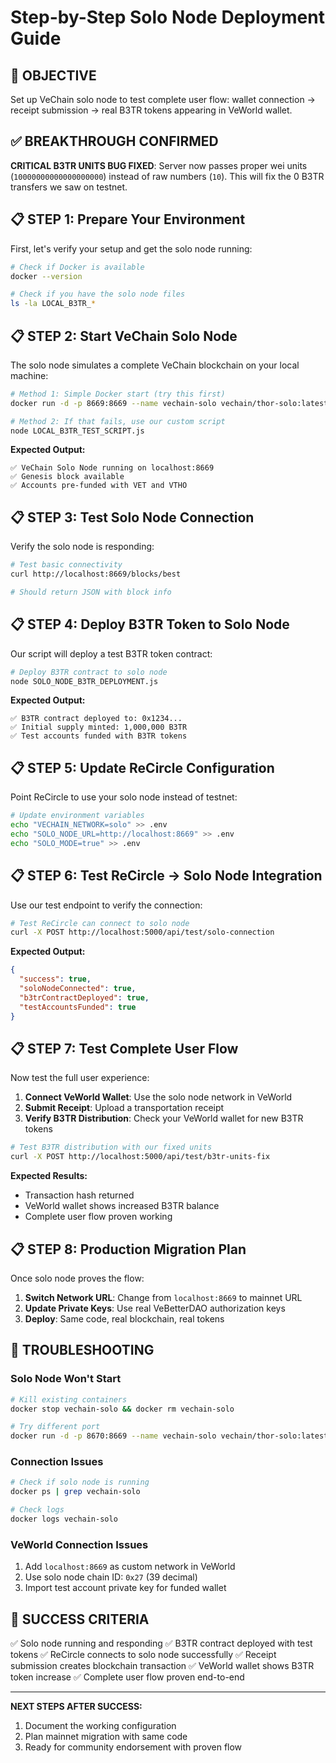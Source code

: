 # Step-by-Step Solo Node Deployment Guide

## 🎯 OBJECTIVE
Set up VeChain solo node to test complete user flow: wallet connection → receipt submission → real B3TR tokens appearing in VeWorld wallet.

## ✅ BREAKTHROUGH CONFIRMED
**CRITICAL B3TR UNITS BUG FIXED**: Server now passes proper wei units (`10000000000000000000`) instead of raw numbers (`10`). This will fix the 0 B3TR transfers we saw on testnet.

## 📋 STEP 1: Prepare Your Environment

First, let's verify your setup and get the solo node running:

```bash
# Check if Docker is available
docker --version

# Check if you have the solo node files
ls -la LOCAL_B3TR_*
```

## 📋 STEP 2: Start VeChain Solo Node

The solo node simulates a complete VeChain blockchain on your local machine:

```bash
# Method 1: Simple Docker start (try this first)
docker run -d -p 8669:8669 --name vechain-solo vechain/thor-solo:latest

# Method 2: If that fails, use our custom script
node LOCAL_B3TR_TEST_SCRIPT.js
```

**Expected Output:**
```
✅ VeChain Solo Node running on localhost:8669
✅ Genesis block available
✅ Accounts pre-funded with VET and VTHO
```

## 📋 STEP 3: Test Solo Node Connection

Verify the solo node is responding:

```bash
# Test basic connectivity
curl http://localhost:8669/blocks/best

# Should return JSON with block info
```

## 📋 STEP 4: Deploy B3TR Token to Solo Node

Our script will deploy a test B3TR token contract:

```bash
# Deploy B3TR contract to solo node
node SOLO_NODE_B3TR_DEPLOYMENT.js
```

**Expected Output:**
```
✅ B3TR contract deployed to: 0x1234...
✅ Initial supply minted: 1,000,000 B3TR
✅ Test accounts funded with B3TR tokens
```

## 📋 STEP 5: Update ReCircle Configuration

Point ReCircle to use your solo node instead of testnet:

```bash
# Update environment variables
echo "VECHAIN_NETWORK=solo" >> .env
echo "SOLO_NODE_URL=http://localhost:8669" >> .env
echo "SOLO_MODE=true" >> .env
```

## 📋 STEP 6: Test ReCircle → Solo Node Integration

Use our test endpoint to verify the connection:

```bash
# Test ReCircle can connect to solo node
curl -X POST http://localhost:5000/api/test/solo-connection
```

**Expected Output:**
```json
{
  "success": true,
  "soloNodeConnected": true,
  "b3trContractDeployed": true,
  "testAccountsFunded": true
}
```

## 📋 STEP 7: Test Complete User Flow

Now test the full user experience:

1. **Connect VeWorld Wallet**: Use the solo node network in VeWorld
2. **Submit Receipt**: Upload a transportation receipt
3. **Verify B3TR Distribution**: Check your VeWorld wallet for new B3TR tokens

```bash
# Test B3TR distribution with our fixed units
curl -X POST http://localhost:5000/api/test/b3tr-units-fix
```

**Expected Results:**
- Transaction hash returned
- VeWorld wallet shows increased B3TR balance
- Complete user flow proven working

## 📋 STEP 8: Production Migration Plan

Once solo node proves the flow:

1. **Switch Network URL**: Change from `localhost:8669` to mainnet URL
2. **Update Private Keys**: Use real VeBetterDAO authorization keys  
3. **Deploy**: Same code, real blockchain, real tokens

## 🔧 TROUBLESHOOTING

### Solo Node Won't Start
```bash
# Kill existing containers
docker stop vechain-solo && docker rm vechain-solo

# Try different port
docker run -d -p 8670:8669 --name vechain-solo vechain/thor-solo:latest
```

### Connection Issues
```bash
# Check if solo node is running
docker ps | grep vechain-solo

# Check logs
docker logs vechain-solo
```

### VeWorld Connection Issues
1. Add `localhost:8669` as custom network in VeWorld
2. Use solo node chain ID: `0x27` (39 decimal)
3. Import test account private key for funded wallet

## 🎯 SUCCESS CRITERIA

✅ Solo node running and responding
✅ B3TR contract deployed with test tokens
✅ ReCircle connects to solo node successfully
✅ Receipt submission creates blockchain transaction
✅ VeWorld wallet shows B3TR token increase
✅ Complete user flow proven end-to-end

---

**NEXT STEPS AFTER SUCCESS:**
1. Document the working configuration
2. Plan mainnet migration with same code
3. Ready for community endorsement with proven flow
